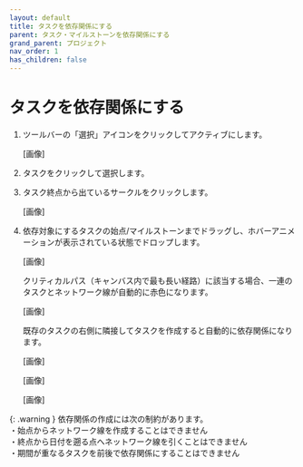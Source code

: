 ```yaml
---
layout: default
title: タスクを依存関係にする
parent: タスク・マイルストーンを依存関係にする
grand_parent: プロジェクト
nav_order: 1
has_children: false
---
```


# タスクを依存関係にする

1. ツールバーの「選択」アイコンをクリックしてアクティブにします。
    
    [画像]
    
2. タスクをクリックして選択します。
3. タスク終点から出ているサークルをクリックします。
    
    [画像]
    
4. 依存対象にするタスクの始点/マイルストーンまでドラッグし、ホバーアニメーションが表示されている状態でドロップします。
    
    [画像]
    
    クリティカルパス（キャンバス内で最も長い経路）に該当する場合、一連のタスクとネットワーク線が自動的に赤色になります。
    
    [画像]
    
    既存のタスクの右側に隣接してタスクを作成すると自動的に依存関係になります。
    
    [画像]
    
    [画像]
    
    [画像]
    
{: .warning }
依存関係の作成には次の制約があります。  
・始点からネットワーク線を作成することはできません  
・終点から日付を遡る点へネットワーク線を引くことはできません  
・期間が重なるタスクを前後で依存関係にすることはできません